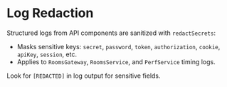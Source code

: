 # Log Redaction

Structured logs from API components are sanitized with `redactSecrets`:
- Masks sensitive keys: `secret`, `password`, `token`, `authorization`, `cookie`, `apiKey`, `session`, etc.
- Applies to `RoomsGateway`, `RoomsService`, and `PerfService` timing logs.

Look for `[REDACTED]` in log output for sensitive fields.

